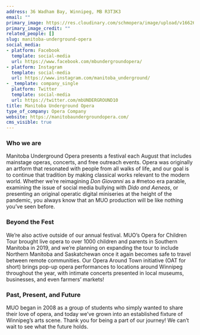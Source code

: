 ```yaml
---
address: 36 Wadham Bay, Winnipeg, MB R3T3K3
email: ""
primary_image: https://res.cloudinary.com/schmopera/image/upload/v1662643799/media/2022/09/Logo_MUO_lglmt1.jpg
primary_image_credit: ""
related_people: []
slug: manitoba-underground-opera
social_media:
- platform: Facebook
  template: social-media
  url: https://www.facebook.com/mbundergroundopera/
- platform: Instagram
  template: social-media
  url: https://www.instagram.com/manitoba_underground/
- _template: company_single
  platform: Twitter
  template: social-media
  url: https://twitter.com/mbUNDERGROUND10
title: Manitoba Underground Opera
type_of_company: Opera Company
website: https://manitobaundergroundopera.com/
cms_visible: true
---
```

### Who we are

Manitoba Underground Opera presents a festival each August that includes mainstage operas, concerts, and free outreach events. Opera was originally an artform that resonated with people from all walks of life, and our goal is to continue that tradition by making classical works relevant to the modern world. Whether we’re reimagining _Don Giovanni_ as a #metoo era parable, examining the issue of social media bullying with _Dido and Aeneas_, or presenting an original operatic digital miniseries at the height of the pandemic, you always know that an MUO production will be like nothing you’ve seen before.

### Beyond the Fest

We’re also active outside of our annual festival. MUO’s Opera for Children Tour brought live opera to over 1000 children and parents in Southern Manitoba in 2019, and we’re planning on expanding the tour to include Northern Manitoba and Saskatchewan once it again becomes safe to travel between remote communities. Our Opera Around Town initiative (OAT for short) brings pop-up opera performances to locations around Winnipeg throughout the year, with intimate concerts presented in local museums, businesses, and even farmers’ markets!

### Past, Present, and Future

MUO began in 2008 as a group of students who simply wanted to share their love of opera, and today we’ve grown into an established fixture of Winnipeg’s arts scene. Thank you for being a part of our journey! We can’t wait to see what the future holds.